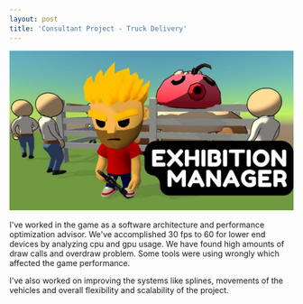```yaml
---
layout: post
title: 'Consultant Project - Truck Delivery'
---
```

![screenshot](/assets/img/projects/proj-5/thumbnail.jpg)

I've worked in the game as a software architecture and performance optimization advisor. We've accomplished 30 fps to 60 for lower end devices by analyzing cpu and gpu usage. We have found high amounts of draw calls and overdraw problem. Some tools were using wrongly which affected the game performance. 

I've also worked on improving the systems like splines, movements of the vehicles and overall flexibility and scalability of the project.